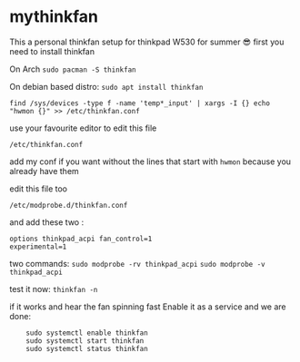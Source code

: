 # mythinkfan
This a personal thinkfan setup for thinkpad W530 for summer 😎
first you need to install thinkfan

On Arch
```sudo pacman -S thinkfan```
 
 On debian based distro: 
```sudo apt install thinkfan```

 ```find /sys/devices -type f -name 'temp*_input' | xargs -I {} echo "hwmon {}" >> /etc/thinkfan.conf```

use your favourite editor to edit this file
```
/etc/thinkfan.conf
```
add my conf if you want without the lines that start with ```hwmon``` because 
you already have them

edit this file too 
```
/etc/modprobe.d/thinkfan.conf
```
and add these two :
```
options thinkpad_acpi fan_control=1 
experimental=1 
```
two commands:
```sudo modprobe -rv thinkpad_acpi```
```sudo modprobe -v thinkpad_acpi```

test it now: 
```thinkfan -n```

if it works and hear the fan spinning fast 
Enable it as a service and we are done:
```
    sudo systemctl enable thinkfan
    sudo systemctl start thinkfan
    sudo systemctl status thinkfan
```

